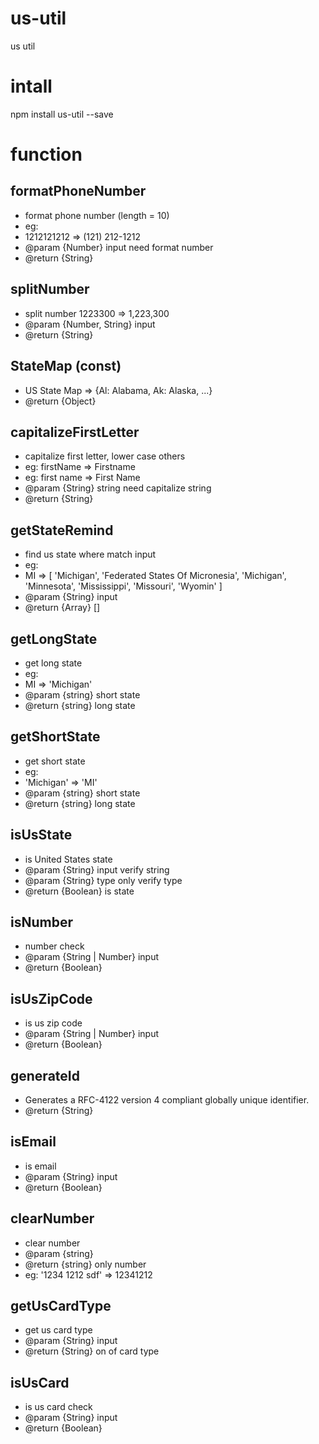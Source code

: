 # us-util
us util

# intall
npm install us-util --save

# function

## formatPhoneNumber

* format phone number (length = 10)
* eg: 
*   1212121212  =>  (121) 212-1212
* @param  {Number} input  need format number   
* @return {String} 

## splitNumber

* split number    1223300 => 1,223,300
* @param  {Number, String} input
* @return {String}

## StateMap (const)

* US State Map => {Al: Alabama, Ak: Alaska, ...}
* @return {Object}

## capitalizeFirstLetter

* capitalize first letter, lower case others
* eg: firstName => Firstname
* eg: first name => First Name
* @param  {String} string need capitalize string
* @return {String}  

## getStateRemind 
* find us state where match input
* eg:
* MI =>  [ 'Michigan', 'Federated States Of Micronesia', 'Michigan', 'Minnesota', 'Mississippi', 'Missouri', 'Wyomin' ]
* @param  {String} input 
* @return {Array}       []

## getLongState 
* get long state
* eg:
* MI =>  'Michigan'
* @param  {string} short state
* @return {string} long state

## getShortState 
* get short state
* eg:
* 'Michigan' => 'MI'
* @param  {string} short state
* @return {string} long state

## isUsState

* is United States  state
* @param  {String}  input  verify string
* @param  {String}  type  only verify type
* @return {Boolean}       is state

## isNumber

* number check
* @param  {String | Number}  input
* @return {Boolean} 

## isUsZipCode

* is us zip code
* @param  {String | Number}  input
* @return {Boolean}

## generateId

* Generates a RFC-4122 version 4 compliant globally unique identifier.
* @return {String}

## isEmail
* is email
* @param  {String}  input
* @return {Boolean}

## clearNumber
* clear number
* @param  {string}
* @return {string}       only number
* eg: '1234 1212 sdf' => 12341212

## getUsCardType
* get us card type
* @param  {String} input 
* @return {String}      	on of card type

## isUsCard
* is us card check
* @param  {String}  input 
* @return {Boolean}  